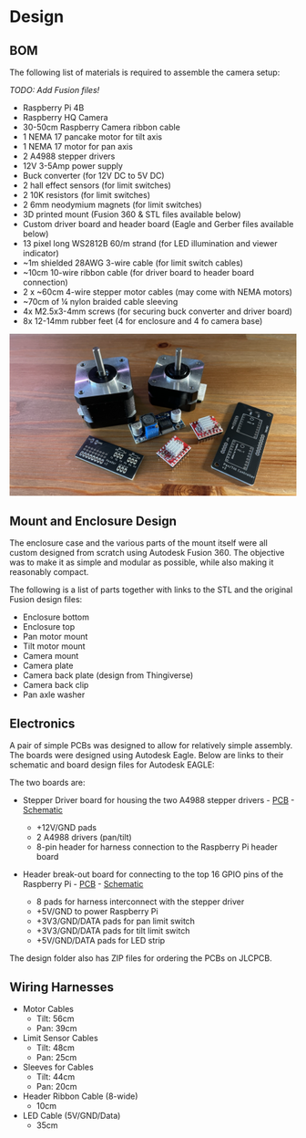 # Design 

## BOM
The following list of materials is required to assemble the camera setup:

_TODO: Add Fusion files!_

* Raspberry Pi 4B
* Raspberry HQ Camera
* 30-50cm Raspberry Camera ribbon cable
* 1 NEMA 17 pancake motor for tilt axis
* 1 NEMA 17 motor for pan axis
* 2 A4988 stepper drivers
* 12V 3-5Amp power supply
* Buck converter (for 12V DC to 5V DC)
* 2 hall effect sensors (for limit switches)
* 2 10K resistors (for limit switches)
* 2 6mm neodymium magnets (for limit switches)
* 3D printed mount (Fusion 360 & STL files available below)
* Custom driver board and header board (Eagle and Gerber files available below)
* 13 pixel long WS2812B 60/m strand (for LED illumination and viewer indicator)    
* ~1m shielded 28AWG 3-wire cable (for limit switch cables)
* ~10cm 10-wire ribbon cable (for driver board to header board connection)
* 2 x ~60cm 4-wire stepper motor cables (may come with NEMA motors)
* ~70cm of ¼ nylon braided cable sleeving
* 4x M2.5x3-4mm screws (for securing buck converter and driver board)
* 8x 12-14mm rubber feet (4 for enclosure and 4 fo camera base)

![Parts](parts.png)

## Mount and Enclosure Design
The enclosure case and the various parts of the mount itself were all custom designed from scratch using Autodesk Fusion 360. 
The objective was to make it as simple and modular as possible, while also making it reasonably compact.

The following is a list of parts together with links to the STL and the original Fusion design files:

* Enclosure bottom
* Enclosure top
* Pan motor mount
* Tilt motor mount
* Camera mount
* Camera plate
* Camera back plate (design from Thingiverse)
* Camera back clip
* Pan axle washer

## Electronics
A pair of simple PCBs was designed to allow for relatively simple assembly. The boards were designed using Autodesk Eagle.
Below are links to their schematic and board design files for Autodesk EAGLE:

The two boards are:
* Stepper Driver board for housing the two A4988 stepper drivers - [PCB](../design/eagle/PanTiltCtlBoard.brd) - [Schematic](../design/eagle/PanTiltCtlBoard.sch)
    * +12V/GND pads
    * 2 A4988 drivers (pan/tilt)
    * 8-pin header for harness connection to the Raspberry Pi header board

* Header break-out board for connecting to the top 16 GPIO pins of the Raspberry Pi - [PCB](../design/eagle/PanTiltHeader.brd) - [Schematic](../design/eagle/PanTiltHeader.sch)
    * 8 pads for harness interconnect with the stepper driver
    * +5V/GND to power Raspberry Pi
    * +3V3/GND/DATA pads for pan limit switch
    * +3V3/GND/DATA pads for tilt limit switch
    * +5V/GND/DATA pads for LED strip
  
The design folder also has ZIP files for ordering the PCBs on JLCPCB.

## Wiring Harnesses

* Motor Cables
    * Tilt: 56cm
    * Pan: 39cm
* Limit Sensor Cables
    * Tilt: 48cm
    * Pan: 25cm
* Sleeves for Cables
    * Tilt: 44cm
    * Pan: 20cm
* Header Ribbon Cable (8-wide)
    * 10cm
* LED Cable (5V/GND/Data)
    * 35cm
